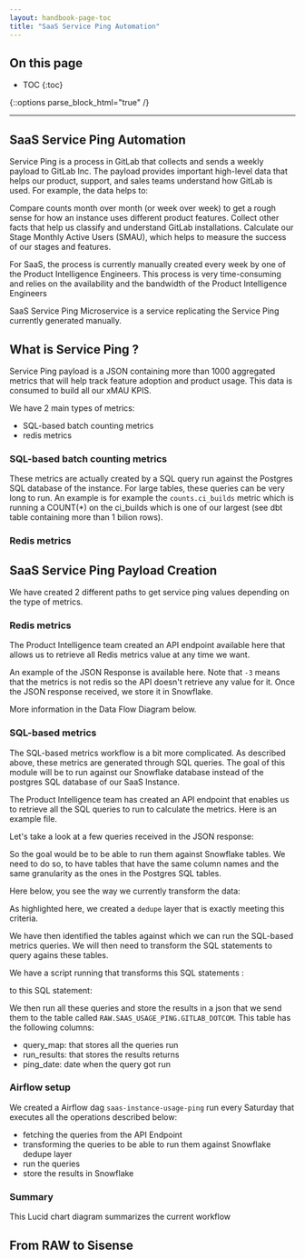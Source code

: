 ```yaml
---
layout: handbook-page-toc
title: "SaaS Service Ping Automation"
---
```

## On this page

- TOC
{:toc}

{::options parse_block_html="true" /}

---
## SaaS Service Ping Automation

Service Ping is a process in GitLab that collects and sends a weekly payload to GitLab Inc. The payload provides important high-level data that helps our product, support, and sales teams understand how GitLab is used. For example, the data helps to:

Compare counts month over month (or week over week) to get a rough sense for how an instance uses different product features.
Collect other facts that help us classify and understand GitLab installations.
Calculate our Stage Monthly Active Users (SMAU), which helps to measure the success of our stages and features.

For SaaS, the process is currently manually created every week by one of the Product Intelligence Engineers. This process is very time-consuming and relies on the availability and the bandwidth of the Product Intelligence Engineers

SaaS Service Ping Microservice is a service replicating the Service Ping currently generated manually.

## What is Service Ping ?

Service Ping payload is a JSON containing more than 1000 aggregated metrics that will help track feature adoption and product usage. This data is consumed to build all our xMAU KPIS.

We have 2 main types of metrics:

- SQL-based batch counting metrics
- redis metrics

### SQL-based batch counting metrics

These metrics are actually created by a SQL query run against the Postgres SQL database of the instance. For large tables, these queries can be very long to run. An example is for example the `counts.ci_builds` metric which is running a COUNT(*) on the ci_builds which is one of our largest (see dbt table containing more than 1 bilion rows).

### Redis metrics


## SaaS Service Ping Payload Creation

We have created 2 different paths to get service ping values depending on the type of metrics.

### Redis metrics

The Product Intelligence team created an API endpoint available here that allows us to retrieve all Redis metrics value at any time we want.

An example of the JSON Response is available here. Note that `-3` means that the metrics is not redis so the API doesn't retrieve any value for it. Once the JSON response received, we store it in Snowflake.

More information in the Data Flow Diagram below.

### SQL-based metrics 

The SQL-based metrics workflow is a bit more complicated. As described above, these metrics are generated through SQL queries. The goal of this module will be to run against our Snowflake database instead of the postgres SQL database of our SaaS Instance.

The Product Intelligence team has created an API endpoint that enables us to retrieve all the SQL queries to run to calculate the metrics. Here is an example file.

Let's take a look at a few queries received in the JSON response:

So the goal would be to be able to run them against Snowflake tables. We need to do so, to have tables that have the same column names and the same granularity as the ones in the Postgres SQL tables.

Here below, you see the way we currently transform the data:

As highlighted here, we created a `dedupe` layer that is exactly meeting this criteria. 

We have then identified the tables against which we can run the SQL-based metrics queries. We will then need to transform the SQL statements to query agains these tables.

We have a script running that transforms this SQL statements :

to this SQL statement:

We then run all these queries and store the results in a json that we send them to the table called `RAW.SAAS_USAGE_PING.GITLAB_DOTCOM`. This table has the following columns:

- query_map: that stores all the queries run 
- run_results: that stores the results returns
- ping_date: date when the query got run

### Airflow setup

We created a Airflow dag `saas-instance-usage-ping` run every Saturday that executes all the operations described below:

- fetching the queries from the API Endpoint
- transforming the queries to be able to run them against Snowflake dedupe layer
- run the queries
- store the results in Snowflake 

### Summary

This Lucid chart diagram summarizes the current workflow
## From RAW to Sisense

